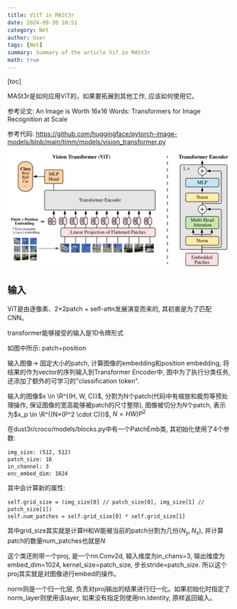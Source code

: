 ```yaml
---
title: VitT in MASt3r
date: 2024-09-30 10:51
category: Net
author: User
tags: [Net]
summary: Summary of the article ViT in MASt3r
math: true
---
```


[toc]

MASt3r是如何应用ViT的，如果要拓展到其他工作, 应该如何使用它。

参考论文: An Image is Worth 16x16 Words: Transformers for Image Recognition at Scale

参考代码: https://github.com/huggingface/pytorch-image-models/blob/main/timm/models/vision_transformer.py

![](/assets/img/2024-09-30-15-37-06.png)

## 输入

ViT是由逐像素、2×2patch + self-attn发展演变而来的, 其初衷是为了匹配CNN。

transformer能够接受的输入是1D令牌形式

如图中所示: patch+position 

输入图像-> 固定大小的patch, 计算图像的embedding和position embedding, 将结果的作为vector的序列输入到Transformer Encoder中, 图中为了执行分类任务, 还添加了额外的可学习的"classification token".

输入的图像$x \in \R^{(H, W, C)}$, 分割为N个patch(代码中有缩放和裁剪等预处理操作, 保证图像的宽高能够被patch的尺寸整除), 图像被切分为$N$个patch, 表示为$x_p \in \R^{(N×(P^2 \cdot C))}$, $N=HW/P^2$

在dust3r/croco/models/blocks.py中有一个PatchEmb类, 其初始化使用了4个参数:
~~~
img_size: (512, 512)
patch_size: 16
in_channel: 3
enc_embed_dim: 1024
~~~

其中会计算新的属性:
~~~
self.grid_size = (img_size[0] // patch_size[0], img_size[1] // patch_size[1])
self.num_patches = self.grid_size[0] * self.grid_size[1]
~~~

其中grid_size其实就是计算H和W能被当前的patch分割为几份$(N_y, N_x)$, 并计算patch的数量num_patches也就是$N$

这个类还附带一个proj, 是一个nn.Conv2d, 输入维度为in_chans=3, 输出维度为embed_dim=1024, kernel_size=patch_size, 步长stride=patch_size. 所以这个proj其实就是对图像进行embed的操作。

norm则是一个归一化层, 负责对proj输出的结果进行归一化。如果初始化时指定了norm_layer则使用该layer, 如果没有指定则使用nn.Identity, 原样返回输入。